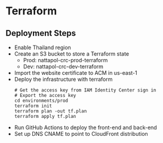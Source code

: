 # Terraform


## Deployment Steps

* Enable Thailand region
* Create an S3 bucket to store a Terraform state
    * Prod: nattapol-crc-prod-terraform
    * Dev: nattapol-crc-dev-terraform
* Import the website certificate to ACM in us-east-1
* Deploy the infrastructure with terraform
    ```
    # Get the access key from IAM Identity Center sign in
    # Export the access key
    cd environments/prod
    terraform init
    terraform plan -out tf.plan
    terraform apply tf.plan
    ```
* Run GitHub Actions to deploy the front-end and back-end
* Set up DNS CNAME to point to CloudFront distribution
